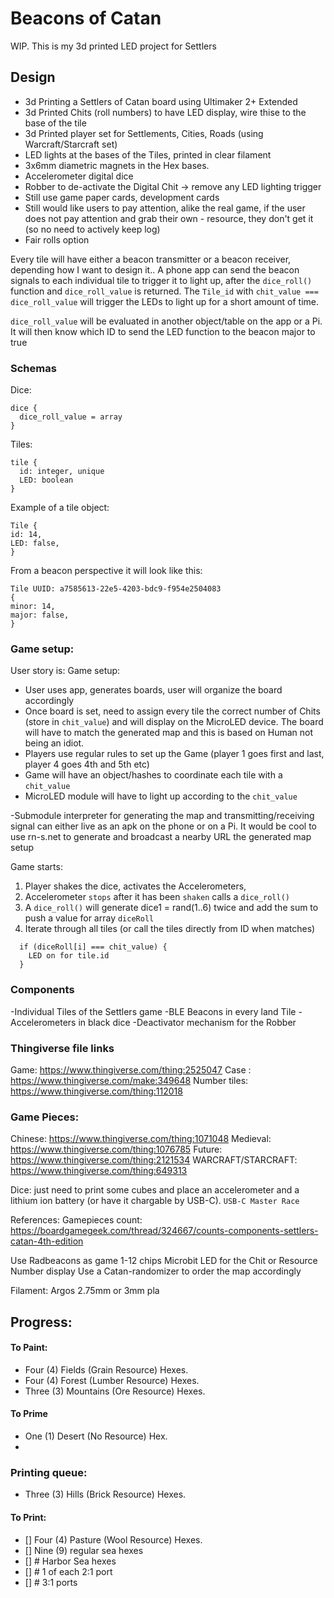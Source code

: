 # Beacons of Catan
WIP.
This is my 3d printed LED project for Settlers
## Design

- 3d Printing a Settlers of Catan board using Ultimaker 2+ Extended
- 3d Printed Chits (roll numbers) to have LED display, wire thise to the base of the tile
- 3d Printed player set for Settlements, Cities, Roads (using Warcraft/Starcraft set)
- LED lights at the bases of the Tiles, printed in clear filament
- 3x6mm diametric magnets in the Hex bases.
- Accelerometer digital dice
- Robber to de-activate the Digital Chit -> remove any LED lighting trigger
- Still use game paper cards, development cards
- Still would like users to pay attention, alike the real game, if the user does not pay attention and grab their own - resource, they don't get it (so no need to actively keep log)
- Fair rolls option

Every tile will have either a beacon transmitter or a beacon receiver, depending how I want to design it..
A phone app can send the beacon signals to each individual tile to trigger it to light up, after the `dice_roll()` function and `dice_roll_value` is returned. The `Tile_id` with ```chit_value === dice_roll_value``` will trigger the LEDs to light up for a short amount of time.


`dice_roll_value` will be evaluated in another object/table on the app or a Pi. It will then know which ID to send the LED function to the beacon major to true

### Schemas
Dice:
```
dice {
  dice_roll_value = array
}
```
Tiles:
```
tile {
  id: integer, unique
  LED: boolean
}
```
Example of a tile object:
```
Tile {
id: 14,
LED: false,
}
```

From a beacon perspective it will look like this:
```
Tile UUID: a7585613-22e5-4203-bdc9-f954e2504083
{
minor: 14,
major: false,
}
```

### Game setup:
User story is:
Game setup:
- User uses app, generates boards, user will organize the board accordingly
- Once board is set, need to assign every tile the correct number of Chits (store in `chit_value`) and will display on the MicroLED device. The board will have to match the generated map and this is based on Human not being an idiot.
- Players use regular rules to set up the Game (player 1 goes first and last, player 4 goes 4th and 5th etc)
- Game will have an object/hashes to coordinate each tile with a `chit_value`
- MicroLED module will have to light up according to the `chit_value`

-Submodule interpreter for generating the map and transmitting/receiving signal can either live as an apk on the phone or on a Pi. It would be cool to use rn-s.net to generate and broadcast a nearby URL the generated map setup

Game starts:
1. Player shakes the dice, activates the Accelerometers,
2. Accelerometer `stops` after it has been `shaken` calls a `dice_roll()`
3. A `dice_roll()` will generate dice1 = rand(1..6) twice and add the sum to push a value for array `diceRoll`
4. Iterate through all tiles (or call the tiles directly from ID when matches)
  ```
    if (diceRoll[i] === chit_value) {
      LED on for tile.id
    }
  ```

### Components

-Individual Tiles of the Settlers game
-BLE Beacons in every land Tile
-Accelerometers in black dice
-Deactivator mechanism for the Robber

### Thingiverse file links

Game: https://www.thingiverse.com/thing:2525047
Case :  https://www.thingiverse.com/make:349648
Number tiles: https://www.thingiverse.com/thing:112018

### Game Pieces:
Chinese: https://www.thingiverse.com/thing:1071048
Medieval: https://www.thingiverse.com/thing:1076785
Future: https://www.thingiverse.com/thing:2121534
WARCRAFT/STARCRAFT: https://www.thingiverse.com/thing:649313

Dice: just need to print some cubes and place an accelerometer and a lithium ion battery
(or have it chargable by USB-C). `USB-C Master Race`

References:
Gamepieces count: https://boardgamegeek.com/thread/324667/counts-components-settlers-catan-4th-edition

Use Radbeacons as game 1-12 chips
Microbit LED for the Chit or Resource Number display
Use a Catan-randomizer to order the map accordingly

Filament: Argos 2.75mm or 3mm pla


## Progress:
#### To Paint:
- Four (4) Fields (Grain Resource) Hexes.
- Four (4) Forest (Lumber Resource) Hexes.
- Three (3) Mountains (Ore Resource) Hexes.
#### To Prime
- One (1) Desert (No Resource) Hex.
-
### Printing queue:
- Three (3) Hills (Brick Resource) Hexes.

#### To Print:
- [] Four (4) Pasture (Wool Resource) Hexes.
- [] Nine (9) regular sea hexes
- [] # Harbor Sea hexes
- [] # 1 of each 2:1 port
- [] # 3:1 ports
